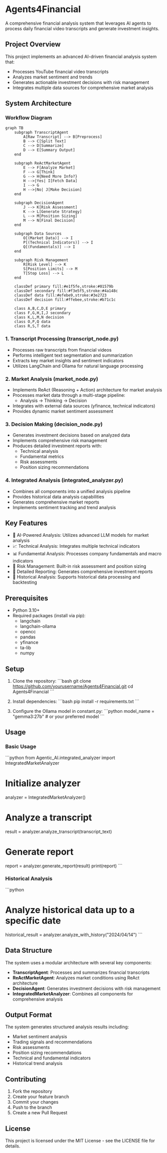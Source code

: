 # Agents4Financial

A comprehensive financial analysis system that leverages AI agents to process daily financial video transcripts and generate investment insights.

## Project Overview

This project implements an advanced AI-driven financial analysis system that:
- Processes YouTube financial video transcripts
- Analyzes market sentiment and trends
- Generates actionable investment decisions with risk management
- Integrates multiple data sources for comprehensive market analysis

## System Architecture

### Workflow Diagram

```mermaid
graph TB
    subgraph TranscriptAgent
        A[Raw Transcript] --> B[Preprocess]
        B --> C[Split Text]
        C --> D[Summarize]
        D --> E[Summary Output]
    end

    subgraph ReActMarketAgent
        E --> F[Analyze Market]
        F --> G[Think]
        G --> H{Need More Info?}
        H -->|Yes| I[Fetch Data]
        I --> G
        H -->|No| J[Make Decision]
    end

    subgraph DecisionAgent
        J --> K[Risk Assessment]
        K --> L[Generate Strategy]
        L --> M[Position Sizing]
        M --> N[Final Decision]
    end

    subgraph Data Sources
        O[(Market Data)] --> I
        P[(Technical Indicators)] --> I
        Q[(Fundamentals)] --> I
    end

    subgraph Risk Management
        R[Risk Level] --> K
        S[Position Limits] --> M
        T[Stop Loss] --> L
    end

    classDef primary fill:#e1f5fe,stroke:#01579b
    classDef secondary fill:#f3e5f5,stroke:#4a148c
    classDef data fill:#efebe9,stroke:#3e2723
    classDef decision fill:#ffebee,stroke:#b71c1c

    class A,B,C,D,E primary
    class F,G,H,I,J secondary
    class K,L,M,N decision
    class O,P,Q data
    class R,S,T data
```

### 1. Transcript Processing (transcript_node.py)
- Processes raw transcripts from financial videos
- Performs intelligent text segmentation and summarization
- Extracts key market insights and sentiment indicators
- Utilizes LangChain and Ollama for natural language processing

### 2. Market Analysis (market_node.py)
- Implements ReAct (Reasoning + Action) architecture for market analysis
- Processes market data through a multi-stage pipeline:
  - Analysis → Thinking → Decision
- Integrates with external data sources (yfinance, technical indicators)
- Provides dynamic market sentiment assessment

### 3. Decision Making (decision_node.py)
- Generates investment decisions based on analyzed data
- Implements comprehensive risk management
- Produces detailed investment reports with:
  - Technical analysis
  - Fundamental metrics
  - Risk assessments
  - Position sizing recommendations

### 4. Integrated Analysis (integrated_analyzer.py)
- Combines all components into a unified analysis pipeline
- Provides historical data analysis capabilities
- Generates comprehensive market reports
- Implements sentiment tracking and trend analysis

## Key Features

- 🤖 AI-Powered Analysis: Utilizes advanced LLM models for market analysis
- 📈 Technical Analysis: Integrates multiple technical indicators
- 📊 Fundamental Analysis: Processes company fundamentals and macro indicators
- 🎯 Risk Management: Built-in risk assessment and position sizing
- 📝 Detailed Reporting: Generates comprehensive investment reports
- 🔄 Historical Analysis: Supports historical data processing and backtesting

## Prerequisites

- Python 3.10+
- Required packages (install via pip):
  - langchain
  - langchain-ollama
  - opencc
  - pandas
  - yfinance
  - ta-lib
  - numpy

## Setup

1. Clone the repository:
\`\`\`bash
git clone https://github.com/yourusername/Agents4Financial.git
cd Agents4Financial
\`\`\`

2. Install dependencies:
\`\`\`bash
pip install -r requirements.txt
\`\`\`

3. Configure the Ollama model in constant.py:
\`\`\`python
model_name = "gemma3:27b"  # or your preferred model
\`\`\`

## Usage

### Basic Usage
\`\`\`python
from Agentic_AI.integrated_analyzer import IntegratedMarketAnalyzer

# Initialize analyzer
analyzer = IntegratedMarketAnalyzer()

# Analyze a transcript
result = analyzer.analyze_transcript(transcript_text)

# Generate report
report = analyzer.generate_report(result)
print(report)
\`\`\`

### Historical Analysis
\`\`\`python
# Analyze historical data up to a specific date
historical_result = analyzer.analyze_with_history("2024/04/14")
\`\`\`

## Data Structure

The system uses a modular architecture with several key components:

- **TranscriptAgent**: Processes and summarizes financial transcripts
- **ReActMarketAgent**: Analyzes market conditions using ReAct architecture
- **DecisionAgent**: Generates investment decisions with risk management
- **IntegratedMarketAnalyzer**: Combines all components for comprehensive analysis

## Output Format

The system generates structured analysis results including:

- Market sentiment analysis
- Trading signals and recommendations
- Risk assessments
- Position sizing recommendations
- Technical and fundamental indicators
- Historical trend analysis

## Contributing

1. Fork the repository
2. Create your feature branch
3. Commit your changes
4. Push to the branch
5. Create a new Pull Request

## License

This project is licensed under the MIT License - see the LICENSE file for details.
